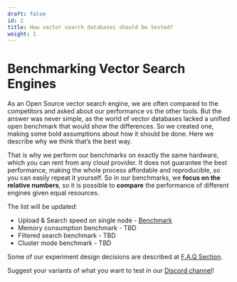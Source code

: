 ```yaml
---
draft: false
id: 2
title: How vector search databases should be tested?
weight: 1
---
```


# Benchmarking Vector Search Engines

As an Open Source vector search engine, we are often compared to the competitors and asked about our performance vs the other tools.
But the answer was never simple, as the world of vector databases lacked a unified open benchmark that would show the differences.
So we created one, making some bold assumptions about how it should be done.
Here we describe why we think that’s the best way.

That is why we perform our benchmarks on exactly the same hardware, which you can rent from any cloud provider. 
It does not guarantee the best performance, making the whole process affordable and reproducible, so you can easily repeat it yourself.
So in our benchmarks, we **focus on the relative numbers**, so it is possible to **compare** the performance of different engines given equal resources.

The list will be updated:

* Upload & Search speed on single node - [Benchmark](/benchmarks/single-node-speed-benchmark/)
* Memory consumption benchmark - TBD
* Filtered search benchmark - TBD
* Cluster mode benchmark - TBD

Some of our experiment design decisions are described at [F.A.Q Section](/benchmarks/#benchmarks-faq).

Suggest your variants of what you want to test in our [Discord channel](https://qdrant.to/discord)!


